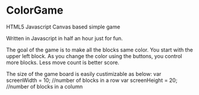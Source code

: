 ColorGame
=========

HTML5 Javascript Canvas based simple game

Written in Javascript in half an hour just for fun.

The goal of the game is to make all the blocks same color. You start with the upper left block. As you change the color using the buttons, you control more blocks. Less move count is better score.

The size of the game board is easily custimizable as below:
var screenWidth = 10; //number of blocks in a row
var screenHeight = 20; //number of blocks in a column

